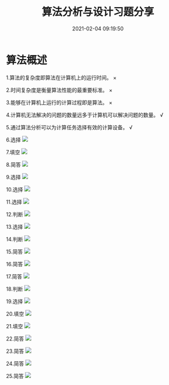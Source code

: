 ﻿---
title: 算法分析与设计习题分享
date: 2021-02-04 09:19:50
summary: 本文分享算法分析与设计习题。
mathjax: true
tags:
- 算法
categories:
- 算法分析与设计
---

# 算法概述

1.算法的复杂度即算法在计算机上的运行时间。
$×$

2.时间复杂度是衡量算法性能的最重要标准。
$×$

3.能够在计算机上运行的计算过程即是算法。
$×$

4.计算机无法解决的问题的数量远多于计算机可以解决问题的数量。
$√$

5.通过算法分析可以为计算任务选择有效的计算设备。
$√$

6.选择
![](../../images/算法分析与设计/算法分析与设计习题分享/1.png)

7.填空
![](../../images/算法分析与设计/算法分析与设计习题分享/2.png)

8.简答
![](../../images/算法分析与设计/算法分析与设计习题分享/3.png)

9.选择
![](../../images/算法分析与设计/算法分析与设计习题分享/4.png)

10.选择
![](../../images/算法分析与设计/算法分析与设计习题分享/5.png)

11.选择
![](../../images/算法分析与设计/算法分析与设计习题分享/6.png)

12.判断
![](../../images/算法分析与设计/算法分析与设计习题分享/7.png)

13.选择
![](../../images/算法分析与设计/算法分析与设计习题分享/8.png)

14.判断
![](../../images/算法分析与设计/算法分析与设计习题分享/9.png)

15.简答
![](../../images/算法分析与设计/算法分析与设计习题分享/10.png)

16.简答
![](../../images/算法分析与设计/算法分析与设计习题分享/11.png)

17.简答
![](../../images/算法分析与设计/算法分析与设计习题分享/12.png)

18.判断
![](../../images/算法分析与设计/算法分析与设计习题分享/13.png)

19.选择
![](../../images/算法分析与设计/算法分析与设计习题分享/14.png)

20.填空
![](../../images/算法分析与设计/算法分析与设计习题分享/15.png)

21.填空
![](../../images/算法分析与设计/算法分析与设计习题分享/16.png)

22.简答
![](../../images/算法分析与设计/算法分析与设计习题分享/17.png)

23.简答
![](../../images/算法分析与设计/算法分析与设计习题分享/18.png)

24.简答
![](../../images/算法分析与设计/算法分析与设计习题分享/19.png)

25.简答
![](../../images/算法分析与设计/算法分析与设计习题分享/20.png)
